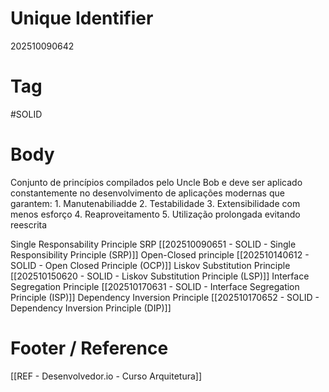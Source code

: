 # Unique Identifier
202510090642

# Tag
#SOLID

# Body
Conjunto de princípios compilados pelo Uncle Bob e deve ser aplicado constantemente no desenvolvimento de aplicações modernas que garantem:
	1. Manutenabiliadde
	2. Testabilidade
	3. Extensibilidade com menos esforço
	4. Reaproveitamento
	5. Utilização prolongada evitando reescrita

Single Responsability Principle SRP [[202510090651 - SOLID - Single Responsibility Principle (SRP)]]
Open-Closed principle [[202510140612 - SOLID - Open Closed Principle (OCP)]]
Liskov Substitution Principle [[202510150620 - SOLID - Liskov Substitution Principle (LSP)]]
Interface Segregation Principle [[202510170631 - SOLID - Interface Segregation Principle (ISP)]]
Dependency Inversion Principle [[202510170652 - SOLID - Dependency Inversion Principle (DIP)]]

# Footer / Reference
[[REF - Desenvolvedor.io - Curso Arquitetura]]